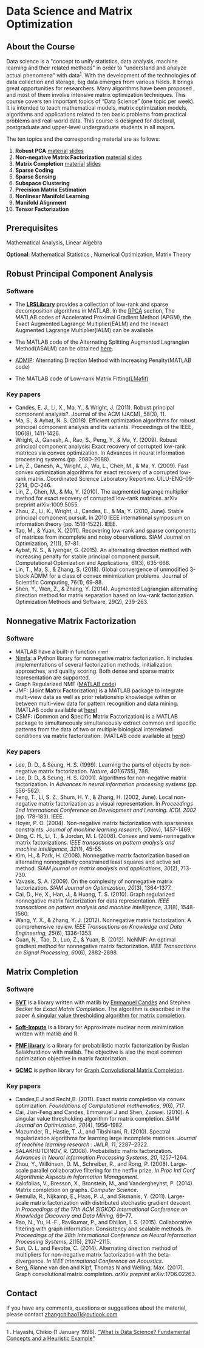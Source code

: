 # Data Science and Matrix Optimization

## About the Course
Data science is a "concept to unify statistics, data analysis, machine learning and their related methods" in order to "understand and analyze actual phenomena" with data<sup>[1](#myfootnote1)</sup>.  With the development of the technologies of data collection and storage, big data emerges from various fields.   It brings great opportunities for researchers. Many algorithms have been proposed , and most of them involve intensive matrix optimization techniques.  This course covers ten important topics of “Data Science” (one topic per week).  It is intended to teach mathematical models, matrix optimization models, algorithms and applications related to ten basic problems from practical problems and real-world data. This course is designed for doctoral, postgraduate and upper-level undergraduate students in all majors.

The ten topics and the corresponding material are as follows:
 1. **Robust PCA**  [material](#Robust-Principal-Component-Analysis) [slides](./course_files/lecture_slides/RobustPCA.pdf)
 2. **Non-negative Matrix Factorization** [material](#Nonnegative-Matrix-Factorization) [slides](./course_files/lecture_slides/NMF.pdf)
  3. **Matrix Completion** [material](#Matrix-Completion) [slides](./course_files/lecture_slides/MatrixCompletion.pdf)
  4. **Sparse Coding**
  5. **Sparse Sensing**
  6. **Subspace Clustering**
  7. **Precision Matrix Estimation**
  8. **Nonlinear Manifold Learning**
  9. **Manifold Alignment**
  10. **Tensor Factorization**

##  Prerequisites

Mathematical Analysis, Linear Algebra

**Optional**:  Mathematical Statistics , Numerical Optimization, Matrix Theory

## Robust Principal Component Analysis

### Software
+ The [**LRSLibrary**](https://github.com/andrewssobral/lrslibrary) provides a collection of low-rank and sparse decomposition algorithms in MATLAB. In the [RPCA](https://github.com/andrewssobral/lrslibrary/tree/master/algorithms/rpca) section, The MATLAB codes of Accelerated Proximal Gradient Method (APGM), the Exact Augmented Lagrange Multiplier(EALM) and the Inexact Augmented Lagrange Multiplier(IALM) can be available.
+ The MATLAB code of the Alternating Splitting Augmented Lagrangian Method(ASALM) can be obtained [here](https://github.com/andrewssobral/lrslibrary/blob/947cd52bc27c616cab7a7a668d55b51e635553d4/algorithms/rpca/SPGL1/recreatePaperExperiment.m).

+ [ADMIP](http://www2.ie.psu.edu/aybat/codes.html): Alternating Direction Method with Increasing Penalty(MATLAB code)

+ The MATLAB code of Low-rank Matrix Fitting[(LMafit)](http://lmafit.blogs.rice.edu/)

### Key papers
+ Candès, E. J., Li, X., Ma, Y., & Wright, J. (2011). Robust principal component analysis?. Journal of the ACM (JACM), 58(3), 11.
+ Ma, S., & Aybat, N. S. (2018). Efficient optimization algorithms for robust principal component analysis and its variants. Proceedings of the IEEE, 106(8), 1411-1426.
+ Wright, J., Ganesh, A., Rao, S., Peng, Y., & Ma, Y. (2009). Robust principal component analysis: Exact recovery of corrupted low-rank matrices via convex optimization. In Advances in neural information processing systems (pp. 2080-2088).
+ Lin, Z., Ganesh, A., Wright, J., Wu, L., Chen, M., & Ma, Y. (2009). Fast convex optimization algorithms for exact recovery of a corrupted low-rank matrix. Coordinated Science Laboratory Report no. UILU-ENG-09-2214, DC-246.
+ Lin, Z., Chen, M., & Ma, Y. (2010). The augmented lagrange multiplier method for exact recovery of corrupted low-rank matrices. arXiv preprint arXiv:1009.5055.
+ Zhou, Z., Li, X., Wright, J., Candes, E., & Ma, Y. (2010, June). Stable principal component pursuit. In 2010 IEEE international symposium on information theory (pp. 1518-1522). IEEE.
+ Tao, M., & Yuan, X. (2011). Recovering low-rank and sparse components of matrices from incomplete and noisy observations. SIAM Journal 
on Optimization, 21(1), 57-81.
+ Aybat, N. S., & Iyengar, G. (2015). An alternating direction method with increasing penalty for stable principal component pursuit. Computational Optimization and Applications, 61(3), 635-668.
+ Lin, T., Ma, S., & Zhang, S. (2018). Global convergence of unmodified 3-block ADMM for a class of convex minimization problems. Journal of Scientific Computing, 76(1), 69-88.
+ Shen, Y., Wen, Z., & Zhang, Y. (2014). Augmented Lagrangian alternating direction method for matrix separation based on low-rank factorization. Optimization Methods and Software, 29(2), 239-263.



##  Nonnegative Matrix Factorization

### Software 

- MATLAB have a built-in function `nnmf`
- [Nimfa](http://nimfa.biolab.si/):  a Python library for nonnegative matrix factorization. It includes implementations of several factorization methods, initialization approaches, and quality scoring. Both dense and sparse matrix representation are supported. 
- Graph Regularized NMF ([MATLAB code](http://www.cad.zju.edu.cn/home/dengcai/Data/code/GNMF.m))
- JMF:   (**J**oint **M**atrix **F**actorization) is a MATLAB package to integrate multi-view data as well as prior relationship knowledge within or between multi-view data for pattern recognition and data mining. (MATLAB code available at [here](http://page.amss.ac.cn/shihua.zhang/software.html)) 
- CSMF:  (**C**ommon and **S**pecific **M**atrix **F**actorization) is a MATLAB package to simultaneously simultaneously extract common and specific patterns from the data of two or multiple biological interrelated conditions via matrix factorization. (MATLAB code available at [here](http://page.amss.ac.cn/shihua.zhang/software.html)) 

###  Key papers

- Lee, D. D., & Seung, H. S. (1999). Learning the parts of objects by non-negative matrix factorization. *Nature*, *401*(6755), 788.
- Lee, D. D., & Seung, H. S. (2001). Algorithms for non-negative matrix factorization. In *Advances in neural information processing systems* (pp. 556-562).
- Feng, T., Li, S. Z., Shum, H. Y., & Zhang, H. (2002, June). Local non-negative matrix factorization as a visual representation. In *Proceedings 2nd International Conference on Development and Learning. ICDL 2002* (pp. 178-183). IEEE.
- Hoyer, P. O. (2004). Non-negative matrix factorization with sparseness constraints. *Journal of machine learning research*, *5*(Nov), 1457-1469.
- Ding, C. H., Li, T., & Jordan, M. I. (2008). Convex and semi-nonnegative matrix factorizations. *IEEE transactions on pattern analysis and machine intelligence*, *32*(1), 45-55.
- Kim, H., & Park, H. (2008). Nonnegative matrix factorization based on alternating nonnegativity constrained least squares and active set method. *SIAM journal on matrix analysis and applications*, *30*(2), 713-730.
- Vavasis, S. A. (2009). On the complexity of nonnegative matrix factorization. *SIAM Journal on Optimization*, *20*(3), 1364-1377.
- Cai, D., He, X., Han, J., & Huang, T. S. (2010). Graph regularized nonnegative matrix factorization for data representation. *IEEE transactions on pattern analysis and machine intelligence*, *33*(8), 1548-1560.
- Wang, Y. X., & Zhang, Y. J. (2012). Nonnegative matrix factorization: A comprehensive review. *IEEE Transactions on Knowledge and Data Engineering*, *25*(6), 1336-1353.
- Guan, N., Tao, D., Luo, Z., & Yuan, B. (2012). NeNMF: An optimal gradient method for nonnegative matrix factorization. *IEEE Transactions on Signal Processing*, *60*(6), 2882-2898.

##  Matrix Completion

### Software 
- [**SVT**](http://svt.stanford.edu/code.html) is a library written with matlib by [Emmanuel Candès](http://statweb.stanford.edu/~candes/) and Stephen Becker for *Exact Matrix Completion*. The algorithm is described in the paper [A singular value thresholding algorithm for matrix completion](http://statweb.stanford.edu/~candes/papers/SVT.pdf).

- [**Soft-Impute**](stat.columbia.edu/~rahulm/software.html) is a library for Approximate nuclear norm minimization written with matlib and R.

- [**PMF library**](http://www.cs.toronto.edu/~rsalakhu/BPMF.html) is a library for probabilistic matrix factorization by Ruslan Salakhutdinov with matlab. The objective is also the most common optimization objective in matrix factorization.

- [**GCMC**](https://github.com/RyanLu32/GCMC) is python library for [Graph Convolutional Matrix Completion](https://arxiv.org/abs/1706.02263).

###  Key papers
- Candes,E.J and Recht,B. (2011). Exact matrix completion via convex optimization. *Foundations of Computational mathematics*, *9*(6), 717.
- Cai, Jian-Feng and Candes, Emmanuel J and Shen, Zuowei. (2010). A singular value thresholding algorithm for matrix completion. *SIAM Journal on Optimization*, *20*(4), 1956–1982.
- Mazumder, R., Hastie, T. J., and Tibshirani, R. (2010). Spectral regularization algorithms for learning large incomplete matrices.
*Journal of machine learning research : JMLR*, *11*, 2287–2322.
- SALAKHUTDINOV, R. (2008). Probabilistic matrix factorization. *Advances in Neural Information Processing Systems*, *20*, 1257–1264.
- Zhou, Y., Wilkinson, D. M., Schreiber, R., and Rong, P. (2008). Large-scale parallel collaborative filtering for the netflix prize.
*In Proc Intl Conf Algorithmic Aspects in Information Management*.
- Kalofolias, V., Bresson, X., Bronstein, M., and Vandergheynst, P. (2014). Matrix completion on graphs. *Computer Science*.
- Gemulla, R., Nijkamp, E., Haas, P. J., and Sismanis, Y. (2011). Large-scale matrix factorization with distributed stochastic gradient descent. *In Proceedings of the 17th ACM SIGKDD International Conference on Knowledge Discovery and Data Mining*, 69–77.
- Rao, N., Yu, H.-F., Ravikumar, P., and Dhillon, I. S. (2015). Collaborative filtering with graph information: Consistency and scalable methods. *In Proceedings of the 28th International Conference on Neural Information Processing Systems*, *2*(15), 2107–2115.
- Sun, D. L. and Fevotte, C. (2014). Alternating direction method of multipliers for non-negative matrix factorization with the beta-divergence. *In IEEE International Conference on Acoustics*.
- Berg, Rianne van den and Kipf, Thomas N and Welling, Max. (2017). Graph convolutional matrix completion. *arXiv preprint* arXiv:1706.02263.

##  Contact
If you have any comments, questions or suggestions about the material, please contact zhangchihao11@outlook.com

---
<a name="myfootnote1">1</a> . Hayashi, Chikio (1 January 1998). ["What is Data Science? Fundamental Concepts and a Heuristic Example"](https://www.springer.com/book/9784431702085)

